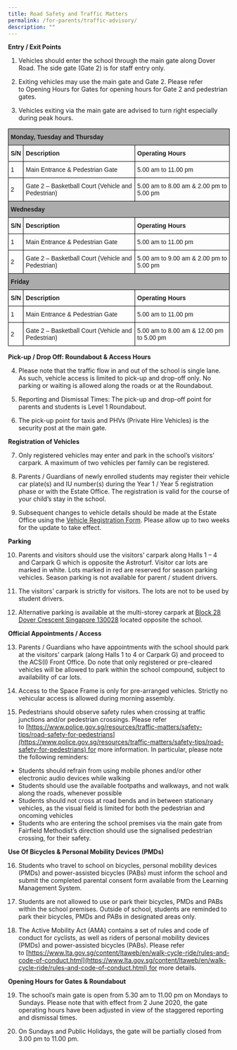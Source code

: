 ```yaml
---
title: Road Safety and Traffic Matters
permalink: /for-parents/traffic-advisory/
description: ""
---
```

**Entry / Exit Points**

1.  Vehicles should enter the school through the main gate along Dover Road. The side gate (Gate 2) is for staff entry only.

2.  Exiting vehicles may use the main gate and Gate 2. Please refer to Opening Hours for Gates for opening hours for Gate 2 and pedestrian gates.

3.  Vehicles exiting via the main gate are advised to turn right especially during peak hours.

<style type="text/css">
.tg  {border-collapse:collapse;border-spacing:0;}
.tg td{border-color:black;border-style:solid;border-width:1px;font-family:Arial, sans-serif;font-size:14px;
  overflow:hidden;padding:10px 5px;word-break:normal;}
.tg th{border-color:black;border-style:solid;border-width:1px;font-family:Arial, sans-serif;font-size:14px;
  font-weight:normal;overflow:hidden;padding:10px 5px;word-break:normal;}
.tg .tg-cly1{text-align:left;vertical-align:middle}
.tg .tg-1wig{font-weight:bold;text-align:left;vertical-align:top}
.tg .tg-fr0g{background-color:#ABABAB;font-weight:bold;text-align:left;vertical-align:top}
</style>
<table class="tg">
<thead>
  <tr>
    <th class="tg-fr0g" colspan="3"><span style="font-weight:bolder">Monday, Tuesday and Thursday</span></th>
  </tr>
</thead>
<tbody>
  <tr>
    <td class="tg-1wig"><span style="font-weight:bolder">S/N</span></td>
    <td class="tg-1wig"><span style="font-weight:bolder">Description</span></td>
    <td class="tg-1wig"><span style="font-weight:bolder">Operating Hours</span></td>
  </tr>
  <tr>
    <td class="tg-cly1">1</td>
    <td class="tg-cly1">Main Entrance &amp; Pedestrian Gate</td>
    <td class="tg-cly1">5.00 am to 11.00 pm</td>
  </tr>
  <tr>
    <td class="tg-cly1">2</td>
    <td class="tg-cly1">Gate 2 – Basketball Court (Vehicle and Pedestrian)</td>
    <td class="tg-cly1">5.00 am to 8.00 am &amp; 2.00 pm to 5.00 pm</td>
  </tr>
  <tr>
    <td class="tg-fr0g" colspan="3"><span style="font-weight:bolder">Wednesday</span></td>
  </tr>
  <tr>
    <td class="tg-1wig"><span style="font-weight:bolder">S/N</span></td>
    <td class="tg-1wig"><span style="font-weight:bolder">Description</span></td>
    <td class="tg-1wig"><span style="font-weight:bolder">Operating Hours</span></td>
  </tr>
  <tr>
    <td class="tg-cly1">1</td>
    <td class="tg-cly1">Main Entrance &amp; Pedestrian Gate</td>
    <td class="tg-cly1">5.00 am to 11.00 pm</td>
  </tr>
  <tr>
    <td class="tg-cly1">2</td>
    <td class="tg-cly1">Gate 2 – Basketball Court (Vehicle and Pedestrian)</td>
    <td class="tg-cly1">5.00 am to 9.00 am &amp; 2.00 pm to 5.00 pm</td>
  </tr>
  <tr>
    <td class="tg-fr0g" colspan="3"><span style="font-weight:bolder">Friday</span></td>
  </tr>
  <tr>
    <td class="tg-1wig"><span style="font-weight:bolder">S/N</span></td>
    <td class="tg-1wig"><span style="font-weight:bolder">Description</span></td>
    <td class="tg-1wig"><span style="font-weight:bolder">Operating Hours</span></td>
  </tr>
  <tr>
    <td class="tg-cly1">1</td>
    <td class="tg-cly1">Main Entrance &amp; Pedestrian Gate</td>
    <td class="tg-cly1">5.00 am to 11.00 pm</td>
  </tr>
  <tr>
    <td class="tg-cly1">2</td>
    <td class="tg-cly1">Gate 2 – Basketball Court (Vehicle and Pedestrian)</td>
    <td class="tg-cly1">5.00 am to 8.00 am &amp; 12.00 pm to 5.00 pm</td>
  </tr>
</tbody>
</table>

**Pick-up / Drop Off: Roundabout & Access Hours**

4.  Please note that the traffic flow in and out of the school is single lane. As such, vehicle access is limited to pick-up and drop-off only. No parking or waiting is allowed along the roads or at the Roundabout.

5.  Reporting and Dismissal Times: The pick-up and drop-off point for parents and students is Level 1 Roundabout.

6.  The pick-up point for taxis and PHVs (Private Hire Vehicles) is the security post at the main gate.

**Registration of Vehicles**

7.  Only registered vehicles may enter and park in the school’s visitors’ carpark. A maximum of two vehicles per family can be registered.

8.  Parents / Guardians of newly enrolled students may register their vehicle car plate(s) and IU number(s) during the Year 1 / Year 5 registration phase or with the Estate Office. The registration is valid for the course of your child’s stay in the school.

9.  Subsequent changes to vehicle details should be made at the Estate Office using the [Vehicle Registration Form](/files/Vehicle-Registration-Form.pdf). Please allow up to two weeks for the update to take effect.

**Parking**

10.  Parents and visitors should use the visitors’ carpark along Halls 1 – 4 and Carpark G which is opposite the Astroturf. Visitor car lots are marked in white. Lots marked in red are reserved for season parking vehicles. Season parking is not available for parent / student drivers.

11.  The visitors’ carpark is strictly for visitors. The lots are not to be used by student drivers.

12.  Alternative parking is available at the multi-storey carpark at [Block 28 Dover Crescent Singapore 130028](https://goo.gl/maps/ru7g3MjXRuD2) located opposite the school.

**Official Appointments / Access**

13.  Parents / Guardians who have appointments with the school should park at the visitors’ carpark (along Halls 1 to 4 or Carpark G) and proceed to the ACS(I) Front Office. Do note that only registered or pre-cleared vehicles will be allowed to park within the school compound, subject to availability of car lots.

14.  Access to the Space Frame is only for pre-arranged vehicles. Strictly no vehicular access is allowed during morning assembly.

15.  Pedestrians should observe safety rules when crossing at traffic junctions and/or pedestrian crossings. Please refer to [https://www.police.gov.sg/resources/traffic-matters/safety-tips/road-safety-for-pedestrians](https://www.police.gov.sg/resources/traffic-matters/safety-tips/road-safety-for-pedestrians) for more information. In particular, please note the following reminders:

*   Students should refrain from using mobile phones and/or other electronic audio devices while walking
*   Students should use the available footpaths and walkways, and not walk along the roads, whenever possible
*   Students should not cross at road bends and in between stationary vehicles, as the visual field is limited for both the pedestrian and oncoming vehicles
*   Students who are entering the school premises via the main gate from Fairfield Methodist’s direction should use the signalised pedestrian crossing, for their safety.

**Use Of Bicycles & Personal Mobility Devices (PMDs)**

16.  Students who travel to school on bicycles, personal mobility devices (PMDs) and power-assisted bicycles (PABs) must inform the school and submit the completed parental consent form available from the Learning Management System.

17.  Students are not allowed to use or park their bicycles, PMDs and PABs within the school premises. Outside of school, students are reminded to park their bicycles, PMDs and PABs in designated areas only.

18.  The Active Mobility Act (AMA) contains a set of rules and code of conduct for cyclists, as well as riders of personal mobility devices (PMDs) and power-assisted bicycles (PABs). Please refer to [https://www.lta.gov.sg/content/ltaweb/en/walk-cycle-ride/rules-and-code-of-conduct.html](https://www.lta.gov.sg/content/ltaweb/en/walk-cycle-ride/rules-and-code-of-conduct.html) for more details.

**Opening Hours for Gates & Roundabout**

19.  The school’s main gate is open from 5.30 am to 11.00 pm on Mondays to Sundays. Please note that with effect from 2 June 2020, the gate operating hours have been adjusted in view of the staggered reporting and dismissal times.

20.  On Sundays and Public Holidays, the gate will be partially closed from 3.00 pm to 11.00 pm.